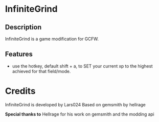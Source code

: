 # InfiniteGrind

## Description
InfiniteGrind is a game modification for GCFW.

## Features
* use the hotkey, default shift + a, to SET your current xp to the highest achieved for that field/mode.

# Credits
InfiniteGrind is developed by Lars024 Based on gemsmith by hellrage

**Special thanks to**
Hellrage for his work on gemsmith and the modding api